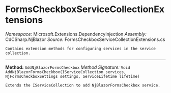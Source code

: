 # FormsCheckboxServiceCollectionExtensions

*Namespace:* Microsoft.Extensions.DependencyInjection
*Assembly:* CdCSharp.NjBlazor
*Source:* FormsCheckboxServiceCollectionExtensions.cs



    Contains extension methods for configuring services in the service collection.
    
---

**Method:** `AddNjBlazorFormsCheckbox`
*Method Signature:* `Void AddNjBlazorFormsCheckbox(IServiceCollection services, NjFormsCheckboxSettings settings, ServiceLifetime lifetime)`


    Extends the IServiceCollection to add NjBlazorFormsCheckbox service.
    



